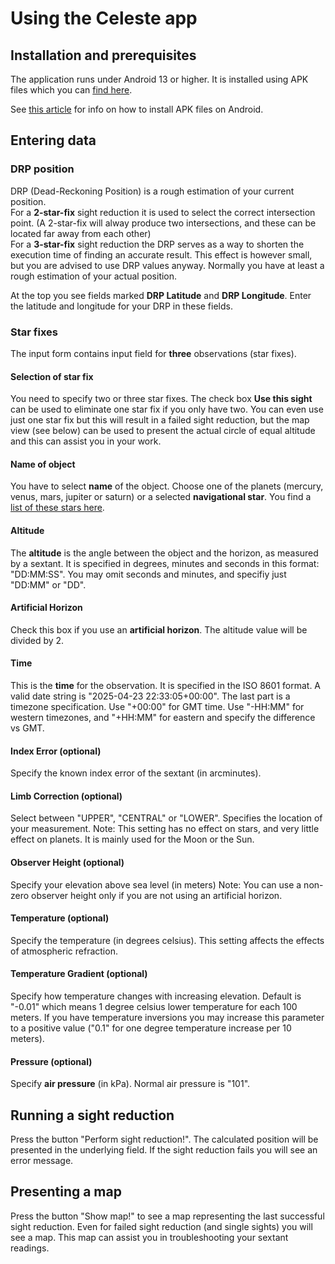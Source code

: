 <!---
    © August Linnman, 2025, email: august@linnman.net
    MIT License (see LICENSE file)
-->

# Using the Celeste app

## Installation and prerequisites

The application runs under Android 13 or higher. It is installed using
APK files which you can
[find&nbsp;here](https://drive.google.com/drive/folders/1QFcncVEuCQMnls8lyNElDtpTYruMgI0D?usp=sharing).

See [this article](https://www.wikihow.com/Install-APK-Files-on-Android)
for info on how to install APK files on Android.

## Entering data

### DRP position

DRP (Dead-Reckoning Position) is a rough estimation of your current position.
<br>For a **2-star-fix** sight reduction it is used to select the correct
intersection point.
(A 2-star-fix will alway produce two intersections,
and these can be located far away from each other)
<br>For a **3-star-fix** sight reduction the DRP serves as a way to shorten the
execution time of finding an accurate result.
This effect is however small, but you are advised to
use DRP values anyway. Normally you have at least a rough estimation of your
actual position.

At the top you see fields marked **DRP Latitude** and **DRP Longitude**.
Enter the latitude and longitude for your DRP in these fields.

### Star fixes

The input form contains input field for **three** observations (star fixes).

#### Selection of star fix

You need to specify two or three star fixes. The check box **Use this sight**
can be used to eliminate one star fix if you only have two. You can even
use just one star fix but this will result in a failed sight reduction, but
the map view (see below) can be used to present the actual circle of equal
altitude and this can assist you in your work.

#### Name of object

You have to select **name** of the object.
Choose one of the planets (mercury, venus, mars, jupiter or saturn)
or a selected **navigational star**. You find a
[list&nbsp;of&nbsp;these&nbsp;stars&nbsp;here](https://github.com/alinnman/celestial-navigation/blob/main/README.md#navstars).

#### Altitude

The **altitude** is the angle between the object and the horizon,
as measured by a sextant.
It is specified in degrees, minutes and seconds in this format:
"DD:MM:SS". You may omit seconds and minutes,
and specifiy just "DD:MM" or "DD".

#### Artificial Horizon

Check this box if you use an **artificial horizon**. The altitude value will
be divided by 2.

#### Time

This is the **time** for the observation. It is specified in the ISO 8601
format. A valid date string is "2025-04-23 22:33:05+00:00".
The last part is a timezone specification. Use "+00:00" for GMT time.
Use "-HH:MM" for western timezones, and "+HH:MM" for eastern and specify
the difference vs GMT.

#### Index Error (optional)

Specify the known index error of the sextant (in arcminutes).

#### Limb Correction (optional)

Select between "UPPER", "CENTRAL" or "LOWER". Specifies the location of your
measurement. Note: This setting has no effect on stars, and very little effect
on planets. It is mainly used for the Moon or the Sun.

#### Observer Height (optional)

Specify your elevation above sea level (in meters)
Note: You can use a non-zero observer height only if you are not using an
artificial horizon.

#### Temperature (optional)

Specify the temperature (in degrees celsius). This setting affects the effects
of atmospheric refraction.

#### Temperature Gradient (optional)

Specify how temperature changes with increasing elevation. Default is "-0.01"
which means 1 degree celsius lower temperature for each 100 meters.
If you have temperature inversions you may increase this parameter to
a positive value ("0.1" for one degree temperature increase per 10 meters).

#### Pressure (optional)

Specify **air pressure** (in kPa). Normal air pressure is "101".

## Running a sight reduction

Press the button "Perform sight reduction!". The calculated position will be
presented in the underlying field. If the sight reduction fails you will see
an error message.

## Presenting a map

Press the button "Show map!" to see a map representing the last successful
sight reduction. Even for failed sight reduction (and single sights) you will
see a map. This map can assist you in troubleshooting your sextant readings.
